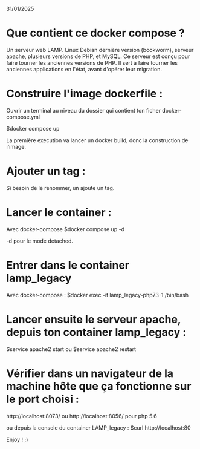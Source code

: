 31/01/2025

# Que contient ce docker compose ?
Un serveur web LAMP. Linux Debian dernière version (bookworm), serveur apache, plusieurs versions de PHP, et MySQL.
Ce serveur est conçu pour faire tourner les anciennes versions de PHP.
Il sert à faire tourner les anciennes applications en l'état, avant d'opérer leur migration.

# Construire l'image dockerfile :
Ouvrir un terminal au niveau du dossier qui contient ton ficher docker-compose.yml

  $docker compose up
  
La première execution va lancer un docker build, donc la construction de l'image.

# Ajouter un tag :
Si besoin de le renommer, un ajoute un tag.

# Lancer le container :
Avec docker-compose
  $docker compose up -d

  -d pour le mode detached.
  
# Entrer dans le container lamp_legacy
Avec docker-compose :
  $docker exec -it lamp_legacy-php73-1 /bin/bash 

# Lancer ensuite le serveur apache, depuis ton container lamp_legacy :
  $service apache2 start
  ou 
  $service apache2 restart

# Vérifier dans un navigateur de la machine hôte que ça fonctionne sur le port choisi :
  http://localhost:8073/
  ou 
  http://localhost:8056/ pour php 5.6

ou depuis la console du container LAMP_legacy : 
  $curl http://localhost:80
  
  Enjoy ! ;)
